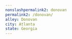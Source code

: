 ```yaml
---
﻿nonslashpermalink2: donovan
permalink2: /donovan/
alley: Donovan
city: Atlanta
state: Georgia
---
```

